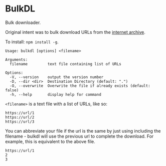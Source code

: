 # BulkDL
Bulk downloader.

Original intent was to bulk download URLs from the [internet archive](https://archive.org/download/mame-merged/mame-merged/).

To install: `npm install -g`.

```
Usage: bulkdl [options] <filename>

Arguments:
  filename         text file containing list of URLs

Options:
  -V, --version    output the version number
  -D, --dir <dir>  Destination Directory (default: ".")
  -O, --overwrite  Overwrite the file if already exists (default: false)
  -h, --help       display help for command
```

`<filename>` is a text file with a list of URLs, like so:

```
https://url/1
https://url/2
https://url/3
```

You can abbreviate your file if the url is the same by just using including the filename - bulkdl will use the previous url to complete the download. For example, this is equivalent to the above file.

```
https://url/1
2
3
```